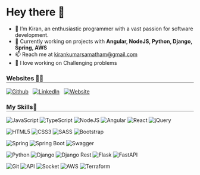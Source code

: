 # Hey there 👋

- 👀 I’m Kiran, an enthusiastic programmer with a vast passion for software development.
- 🔭 Currently working on projects with **Angular, NodeJS, Python, Django, Spring, AWS**
- 📫 Reach me at kirankumarsamatham@gmail.com
- 🧠 I love working on Challenging problems

<h3 style="border-bottom: 0.5px solid gray;margin-bottom: 15px;padding-bottom: 1px;font-weight: bold;">Websites 🙋‍♂️</h3>

[![Github](https://img.shields.io/badge/github-%23121011.svg?style=for-the-badge&logo=github&logoColor=white)](https://github.com/kirankumar-s)
&nbsp;
[![LinkedIn](https://img.shields.io/badge/linkedin-%230077B5.svg?style=for-the-badge&logo=linkedin&logoColor=white)](https://www.linkedin.com/in/kiransamatham/)
&nbsp;
[![Website](https://img.shields.io/badge/website-000000?style=for-the-badge&logo=About.me&logoColor=white)](https://www.linkedin.com/in/kiransamatham/)
&nbsp;


<h3 style="border-bottom: 0.5px solid gray;margin-bottom: 15px;padding-bottom: 1px;font-weight: bold;">My Skills🚀</h3>

![JavaScript](https://img.shields.io/badge/javascript-%23323330.svg?style=for-the-badge&logo=javascript&logoColor=%23F7DF1E)
![TypeScript](https://img.shields.io/badge/typescript-%23007ACC.svg?style=for-the-badge&logo=typescript&logoColor=white)
![NodeJS](https://img.shields.io/badge/Node.js-43853D?style=for-the-badge&logo=node.js&logoColor=white)
![Angular](https://img.shields.io/badge/Angular-DD0031?style=for-the-badge&logo=angular&logoColor=white)
![React](https://img.shields.io/badge/react-%2320232a.svg?style=for-the-badge&logo=react&logoColor=%2361DAFB)
![jQuery](https://img.shields.io/badge/jQuery-0769AD?style=for-the-badge&logo=jquery&logoColor=white)

![HTML5](https://img.shields.io/badge/html5-%23E34F26.svg?style=for-the-badge&logo=html5&logoColor=white)
![CSS3](https://img.shields.io/badge/css3-%231572B6.svg?style=for-the-badge&logo=css3&logoColor=white)
![SASS](https://img.shields.io/badge/SASS-hotpink.svg?style=for-the-badge&logo=SASS&logoColor=white)
![Bootstrap](https://img.shields.io/badge/Bootstrap-563D7C?style=for-the-badge&logo=bootstrap&logoColor=white)

![Spring](https://img.shields.io/badge/Spring-6DB33F?style=for-the-badge&logo=spring&logoColor=white)
![Spring Boot](https://img.shields.io/badge/Spring_Boot-F2F4F9?style=for-the-badge&logo=spring-boot)
![Swagger](https://img.shields.io/badge/Swagger-85EA2D?style=for-the-badge&logo=Swagger&logoColor=white)

![Python](https://img.shields.io/badge/python-%23121011.svg?style=for-the-badge&logo=Python&logoColor=white)
![Django](https://img.shields.io/badge/Django-%230175C2.svg?style=for-the-badge&logo=Django&logoColor=white)
![Django Rest](https://img.shields.io/badge/django%20rest-ff1709?style=for-the-badge&logo=django&logoColor=white)
![Flask](https://img.shields.io/badge/Flask-000000?style=for-the-badge&logo=flask&logoColor=white)
![FastAPI](https://img.shields.io/badge/fastapi-109989?style=for-the-badge&logo=FASTAPI&logoColor=white)

![Git](https://img.shields.io/badge/GIT-E44C30?style=for-the-badge&logo=git&logoColor=white)
![API](https://img.shields.io/badge/API-%2320232a.svg?style=for-the-badge&logo=API&logoColor=%2361DAFB)
![Socket](https://img.shields.io/badge/Socket.io-010101?&style=for-the-badge&logo=Socket.io&logoColor=white)
![AWS](https://img.shields.io/badge/Amazon_AWS-232F3E?style=for-the-badge&logo=amazon-aws&logoColor=white)
![Terraform](https://img.shields.io/badge/Terraform-7B42BC?style=for-the-badge&logo=terraform&logoColor=white)

<br>
